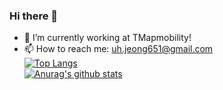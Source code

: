 ### Hi there 👋
- 🔭 I’m currently working at TMapmobility!
- 📫 How to reach me: uh.jeong651@gmail.com <br>
[![Top Langs](https://github-readme-stats.vercel.app/api/top-langs/?username=Mayleaf&layout=compact&count_private=true&langs_count=10)](https://github.com/anuraghazra/github-readme-stats)</br>
[![Anurag's github stats](https://github-readme-stats.vercel.app/api?username=Mayleaf&count_private=true)](https://github.com/anuraghazra/github-readme-stats)

